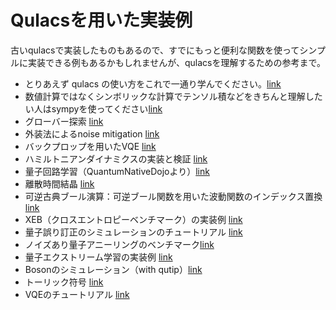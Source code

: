 # Qulacsを用いた実装例
古いqulacsで実装したものもあるので、すでにもっと便利な関数を使ってシンプルに実装できる例もあるかもしれませんが、qulacsを理解するための参考まで。

- とりあえず qulacs の使い方をこれで一通り学んでください。[link](./how_to_use_qulacs.ipynb)
- 数値計算ではなくシンボリックな計算でテンソル積などをきちんと理解したい人はsympyを使ってください[link](https://github.com/keisukefujii/CQInterface2019/blob/master/sympy_intro_CQinterface.ipynb)
- グローバー探索 [link](./GroverSearch.ipynb)
- 外装法によるnoise mitigation [link](./NoiseMitigation_qulacs.ipynb)
- バックプロップを用いたVQE [link](./qulacs_vqe_backprop.ipynb)
- ハミルトニアンダイナミクスの実装と検証 [link](./qulacs_hamiltonian_dynamics_with_validation.ipynb)
- 量子回路学習（QuantumNativeDojoより）[link](./5.2c1_application_of_QCL_to_classification.ipynb)
- 離散時間結晶 [link](./DiscreteTimeCrystal_qulacs.ipynb)
- 可逆古典ブール演算：可逆ブール関数を用いた波動関数のインデックス置換 [link](./Boolean_gate_qulacs.ipynb)
- XEB（クロスエントロピーベンチマーク）の実装例 [link](https://github.com/keisukefujii/LXEB_qulacs/blob/master/LXEB_qulacs.ipynb)
- 量子誤り訂正のシミュレーションのチュートリアル [link](./QEC_turorial.ipynb)
- ノイズあり量子アニーリングのベンチマーク[link](./20220609_noisy_quantum_annealing.ipynb)
- 量子エクストリーム学習の実装例 [link](./QEL.ipynb)
- Bosonのシミュレーション（with qutip）[link](./boson_qutip.ipynb)
- トーリック符号 [link](./toric_code_with_fields.ipynb)
- VQEのチュートリアル [link](./tutorial_qulacs_vqe.ipynb)
